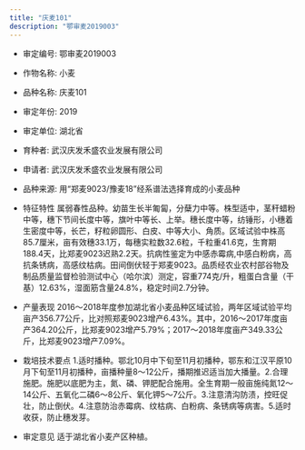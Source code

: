 ```yaml
---
title: "庆麦101"
description: "鄂审麦2019003"
---
```

* 审定编号:  鄂审麦2019003

*  作物名称:  小麦

*  品种名称:  庆麦101

*  审定年份:  2019

*  审定单位:  湖北省

* 育种者:  武汉庆发禾盛农业发展有限公司

*  申请者:  武汉庆发禾盛农业发展有限公司

*  品种来源:  用“郑麦9023/豫麦18”经系谱法选择育成的小麦品种

*  特征特性
属弱春性品种。幼苗生长半匍匐，分蘖力中等。株型适中，茎秆蜡粉中等，穗下节间长度中等，旗叶中等长、上举。穗长度中等，纺锤形，小穗着生密度中等，长芒，籽粒卵圆形、白皮、中等大小、角质。区域试验中株高85.7厘米，亩有效穗33.1万，每穗实粒数32.6粒，千粒重41.6克，生育期188.4天，比郑麦9023迟熟2.2天。抗病性鉴定为中感赤霉病,中感白粉病，高抗条锈病，高感纹枯病。田间倒伏轻于郑麦9023。品质经农业农村部谷物及制品质量监督检验测试中心（哈尔滨）测定，容重774克/升，粗蛋白含量（干基）12.63%，湿面筋含量24.8%，稳定时间2.7分钟。

*  产量表现
2016～2018年度参加湖北省小麦品种区域试验，两年区域试验平均亩产356.77公斤，比对照郑麦9023增产6.43%。其中，2016～2017年度亩产364.20公斤，比郑麦9023增产5.79%；2017～2018年度亩产349.33公斤，比郑麦9023增产7.09%。

*  栽培技术要点
1.适时播种。鄂北10月中下旬至11月初播种，鄂东和江汉平原10月下旬至11月初播种，亩播种量8～12公斤，播期推迟适当加大播量。2.合理施肥。施肥以底肥为主，氮、磷、钾肥配合施用。全生育期一般亩施纯氮12～14公斤、五氧化二磷6～8公斤、氧化钾5～7公斤。3.注意清沟防渍，控旺促壮，防止倒伏。4.注意防治赤霉病、纹枯病、白粉病、条锈病等病害。5.适时收获，防止穗发芽。

*  审定意见
适于湖北省小麦产区种植。
